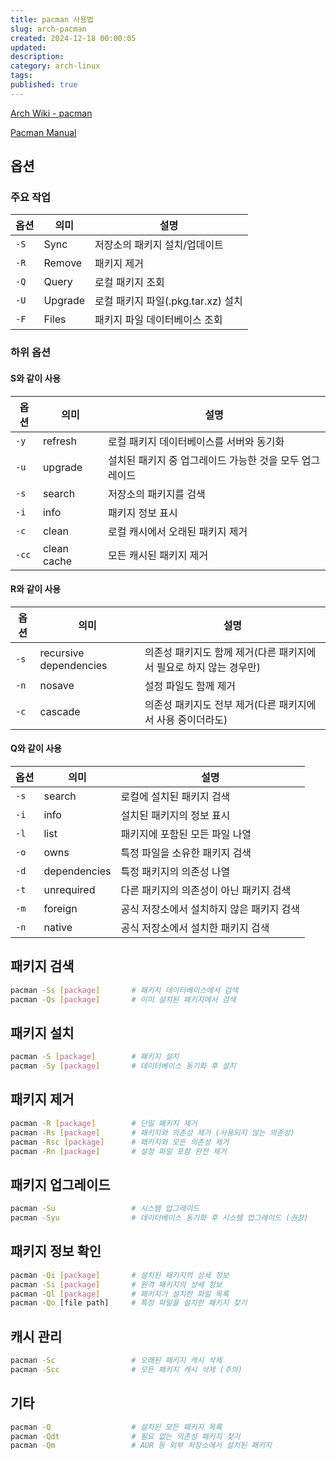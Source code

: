 ```yaml
---
title: pacman 사용법
slug: arch-pacman
created: 2024-12-18 00:00:05
updated:
description:
category: arch-linux
tags:
published: true
---
```


[Arch Wiki - pacman](https://wiki.archlinux.org/title/Pacman)

[Pacman Manual](https://man.archlinux.org/man/pacman.8)

## 옵션

### 주요 작업

| 옵션 | 의미    | 설명                               |
| ---- | ------- | ---------------------------------- |
| `-S` | Sync    | 저장소의 패키지 설치/업데이트      |
| `-R` | Remove  | 패키지 제거                        |
| `-Q` | Query   | 로컬 패키지 조회                   |
| `-U` | Upgrade | 로컬 패키지 파일(.pkg.tar.xz) 설치 |
| `-F` | Files   | 패키지 파일 데이터베이스 조회      |

### 하위 옵션

#### S와 같이 사용

| 옵션  | 의미        | 설명                                                    |
| ----- | ----------- | ------------------------------------------------------- |
| `-y`  | refresh     | 로컬 패키지 데이터베이스를 서버와 동기화                |
| `-u`  | upgrade     | 설치된 패키지 중 업그레이드 가능한 것을 모두 업그레이드 |
| `-s`  | search      | 저장소의 패키지를 검색                                  |
| `-i`  | info        | 패키지 정보 표시                                        |
| `-c`  | clean       | 로컬 캐시에서 오래된 패키지 제거                        |
| `-cc` | clean cache | 모든 캐시된 패키지 제거                                 |

#### R와 같이 사용

| 옵션 | 의미                   | 설명                                                               |
| ---- | ---------------------- | ------------------------------------------------------------------ |
| `-s` | recursive dependencies | 의존성 패키지도 함께 제거(다른 패키지에서 필요로 하지 않는 경우만) |
| `-n` | nosave                 | 설정 파일도 함께 제거                                              |
| `-c` | cascade                | 의존성 패키지도 전부 제거(다른 패키지에서 사용 중이더라도)         |

#### Q와 같이 사용

| 옵션 | 의미         | 설명                                      |
| ---- | ------------ | ----------------------------------------- |
| `-s` | search       | 로컬에 설치된 패키지 검색                 |
| `-i` | info         | 설치된 패키지의 정보 표시                 |
| `-l` | list         | 패키지에 포함된 모든 파일 나열            |
| `-o` | owns         | 특정 파일을 소유한 패키지 검색            |
| `-d` | dependencies | 특정 패키지의 의존성 나열                 |
| `-t` | unrequired   | 다른 패키지의 의존성이 아닌 패키지 검색   |
| `-m` | foreign      | 공식 저장소에서 설치하지 않은 패키지 검색 |
| `-n` | native       | 공식 저장소에서 설치한 패키지 검색        |

## 패키지 검색

```bash
pacman -Ss [package]       # 패키지 데이터베이스에서 검색
pacman -Qs [package]       # 이미 설치된 패키지에서 검색
```

## 패키지 설치

```bash
pacman -S [package]        # 패키지 설치
pacman -Sy [package]       # 데이터베이스 동기화 후 설치
```

## 패키지 제거

```bash
pacman -R [package]        # 단일 패키지 제거
pacman -Rs [package]       # 패키지와 의존성 제거 (사용되지 않는 의존성)
pacman -Rsc [package]      # 패키지와 모든 의존성 제거
pacman -Rn [package]       # 설정 파일 포함 완전 제거
```

## 패키지 업그레이드

```bash
pacman -Su                 # 시스템 업그레이드
pacman -Syu                # 데이터베이스 동기화 후 시스템 업그레이드 (권장)
```

## 패키지 정보 확인

```bash
pacman -Qi [package]       # 설치된 패키지의 상세 정보
pacman -Si [package]       # 원격 패키지의 상세 정보
pacman -Ql [package]       # 패키지가 설치한 파일 목록
pacman -Qo [file path]     # 특정 파일을 설치한 패키지 찾기
```

## 캐시 관리

```bash
pacman -Sc                 # 오래된 패키지 캐시 삭제
pacman -Scc                # 모든 패키지 캐시 삭제 (주의)
```

## 기타

```bash
pacman -Q                  # 설치된 모든 패키지 목록
pacman -Qdt                # 필요 없는 의존성 패키지 찾기
pacman -Qm                 # AUR 등 외부 저장소에서 설치된 패키지
```

